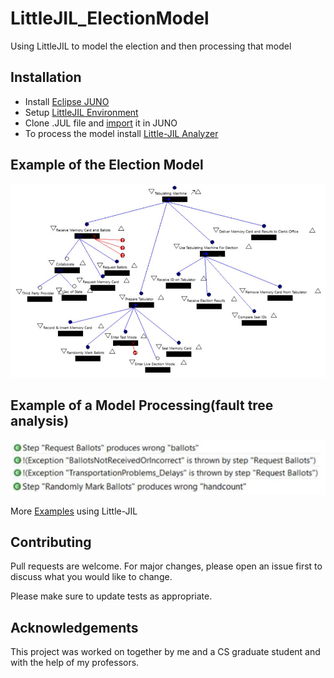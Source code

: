 # LittleJIL_ElectionModel
Using LittleJIL to model the election and then processing that model

## Installation
* Install [Eclipse JUNO](https://www.eclipse.org/juno/)
* Setup [LittleJIL Environment](http://laser.cs.umass.edu/documentation/vjinstall/)
* Clone .JUL file and [import](https://collab.cs.umass.edu/wiki/pages/K0B4L3v/Importing_an_existing_LittleJIL_project.html) it in JUNO
* To process the model install [Little-JIL Analyzer](http://laser.cs.umass.edu/release/)

## Example of the Election Model
![](https://github.com/achen173/LittleJIL_ElectionModel/blob/master/JIL_model.JPG)

## Example of a Model Processing(fault tree analysis)
![](https://github.com/achen173/LittleJIL_ElectionModel/blob/master/FaultTreeExample.JPG)

More [Examples](https://collab.cs.umass.edu/wiki/projects/laser_library/laser_library.html) using Little-JIL

## Contributing
Pull requests are welcome. For major changes, please open an issue first to discuss what you would like to change.

Please make sure to update tests as appropriate.

## Acknowledgements
This project was worked on together by me and a CS graduate student and with the help of my professors. 
